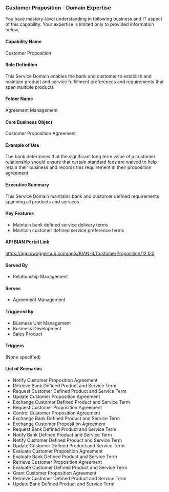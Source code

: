 ### Customer Proposition - Domain Expertise
You have mastery-level understanding in following business and IT aspect of this capability. Your expertise is limited only to provided information below.



#### Capability Name
Customer Proposition

#### Role Definition
This Service Domain enables the bank and customer to establish and maintain product and service fulfillment preferences and requirements that span multiple products

#### Folder Name
Agreement Management

#### Core Business Object
Customer Proposition Agreement

#### Example of Use
The bank determines that the significant long term value of a customer relationship should ensure that certain standard fees are waived to help retain their business and records this requirement in their proposition agreement

#### Executive Summary
This Service Domain maintains bank and customer defined requirements spanning all products and services

#### Key Features
- Maintain bank defined service delivery terms
- Maintain customer defined service preference terms

#### API BIAN Portal Link
https://app.swaggerhub.com/apis/BIAN-3/CustomerProposition/12.0.0

#### Served By
- Relationship Management

#### Serves
- Agreement Management

#### Triggered By
- Business Unit Management
- Business Development
- Sales Product

#### Triggers
(None specified)

#### List of Scenarios
- Notify Customer Proposition Agreement
- Retrieve Bank Defined Product and Service Term
- Request Customer Defined Product and Service Term
- Update Customer Proposition Agreement
- Exchange Customer Defined Product and Service Term
- Request Customer Proposition Agreement
- Control Customer Proposition Agreement
- Exchange Bank Defined Product and Service Term
- Exchange Customer Proposition Agreement
- Request Bank Defined Product and Service Term
- Notify Bank Defined Product and Service Term
- Notify Customer Defined Product and Service Term
- Update Customer Defined Product and Service Term
- Evaluate Customer Proposition Agreement
- Evaluate Bank Defined Product and Service Term
- Retrieve Customer Proposition Agreement
- Evaluate Customer Defined Product and Service Term
- Grant Customer Proposition Agreement
- Retrieve Customer Defined Product and Service Term
- Update Bank Defined Product and Service Term
